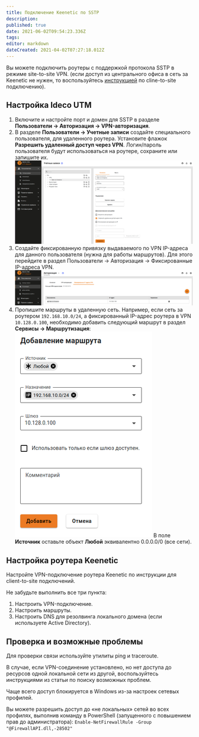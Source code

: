 ```yaml
---
title: Подключение Keenetic по SSTP
description: 
published: true
date: 2021-06-02T09:54:23.336Z
tags: 
editor: markdown
dateCreated: 2021-04-02T07:27:18.012Z
---
```


Вы можете подключить роутеры с поддержкой протокола SSTP в режиме site-to-site VPN.
(если доступ из центрального офиса в сеть за Keenetic не нужен, то воспользуйтесь [инструкцией](/Настройка/Сервисы/Туннельные-протоколы-VPN/Подключение-пользователей-(client-to-site)/Подключение-по-SSP-Wi-Fi-роутеров-Keenetic) по cline-to-site подключению).

## Настройка Ideco UTM

1. Включите и настройте порт и домен для SSTP в разделе **Пользователи -> Авторизация -> VPN-авторизация**.
1. В разделе **Пользователи -> Учетные записи** создайте специального пользователя, для удаленного роутера. Установите флажок **Разрешить удаленный доступ через VPN**. Логин/пароль пользователя будут использоваться на роутере, сохраните или запишите их.
![connect_sstp_keeneic.png](/connect_sstp_keeneic.png)
1. Создайте фиксированную привязку выдаваемого по VPN IP-адреса для данного пользователя (нужна для работы маршрутов). Для этого перейдите в раздел Пользователи -> Авторизация -> Фиксированные IP-адреса VPN.
![keenetic_vpn.png](/keenetic_vpn.png)
1. Пропишите маршруты в удаленную сеть. Например, если сеть за роутером `192.168.10.0/24`, а фиксированный IP-адрес роутера в VPN `10.128.0.100`, необходимо добавить следующий маршрут в раздел **Сервисы -> Маршрутизация**:
![route_123.png](/route_123.png)
В поле **Источник** оставьте объект **Любой** эквивалентно 0.0.0.0/0 (все сети).

## Настройка роутера Keenetic

Настройте VPN-подключение роутера Keenetic по инструкции для client-to-site подключений.

Не забудьте выполнить все три пункта:

1. Настроить VPN-подключение.
1. Настроить маршруты.
1. Настроить DNS для резолвинга локального домена (если используете Active Directory).

## Проверка и возможные проблемы

Для проверки связи используйте утилиты ping и traceroute.

В случае, если VPN-соединение установлено, но нет доступа до ресурсов одной локальной сети из другой, воспользуйтесь инструкциями из статьи по поиску возможных проблем.

Чаще всего доступ блокируется в Windows из-за настроек сетевых профилей.

Вы можете разрешить доступ до «не локальных» сетей во всех профилях, выполнив команду в PowerShell (запущенного с повышением прав до администратора):
`Enable-NetFirewallRule -Group "@FirewallAPI.dll,-28502"`